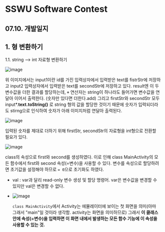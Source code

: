 # SSWU Software Contest 
## 07.10. 개발일지 

## 1. 형 변환하기

1.1. string --> int 자료형 변환하기 

![image](https://user-images.githubusercontent.com/65717358/125153885-cbc31780-e191-11eb-8e69-b1c17149dbe1.png)

위 이미지에서는 input1이란 id를 가진 입력상자에서 입력받은 text를 fistrStr에 저장하고 input2 입력상자에서 입력받은 text를 secondStr에 저장하고 있다. result엔 이 두 변수값을 더한 결과를 할당하는데, **`+`** 연산자는 string이 하나라도 들어가면 변수값을 연달아 이어서 출력한다. (숫자만 있다면 더한다.add) 그리고 firstStr와 secondStr 모두 input*.**text.toString()** 로 string 형의 값을 할당한 것이기 때문에 숫자가 입력되더라도 stirng으로 인식하여 숫자가 아래 이미지처럼 연달아 출력된다. 

![image](https://user-images.githubusercontent.com/65717358/125154068-0d07f700-e193-11eb-8b9d-ef41cd99d89c.png)

입력된 숫자를 제대로 더하기 위해 firstStr, secondStr의 자료형을 int형으로 전환할 필요가 있다. 

![image](https://user-images.githubusercontent.com/65717358/125154266-265d7300-e194-11eb-8acd-c66542b7f0cb.png)

class의 속성으로 first와 second를 생성하였다. 이로 인해 class MainActivity의 모든 함수에서 first와 second 속성(=변수)을 사용할 수 있다. 
변수를 속성으로 할당하려면 초기값을 설정해야 하므로 `= 0`으로 초기화도 하였다.  

- val : var과 달리 read-only 변수 생성 및 할당 명령어. var은 변수값을 변경할 수 있지만 val은 변경할 수 없다. 

- ![image](https://user-images.githubusercontent.com/65717358/125154087-36c11e00-e193-11eb-8aa3-8697753d998b.png)
  
  `class MainActivity`에서 Activity는 에뮬레이터에 보이는 첫 화면을 의미(아마 그래서 "main"일 것이라 생각함. activity는 화면을 의미하므로) 그래서 **이 클래스 안에 속성(=변수)을 입력하면 이 화면 내에서 발생하는 모든 함수 기능에 이 속성을 사용할 수 있는 것.** 




